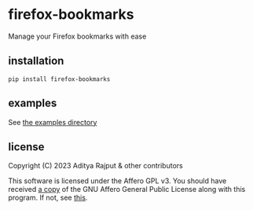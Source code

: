 # firefox-bookmarks

Manage your Firefox bookmarks with ease

## installation

```shell
pip install firefox-bookmarks
```

## examples

See [the examples directory](https://github.com/BURG3R5/firefox-bookmarks/tree/main/examples)

## license

Copyright (C) 2023 Aditya Rajput & other contributors

This software is licensed under the Affero GPL v3. You should have received [a copy](https://github.com/BURG3R5/firefox-bookmarks/blob/main/LICENSE) of the GNU Affero General Public License along with this program. If not, see [this](https://www.gnu.org/licenses/agpl-3.0.html#license-text).
